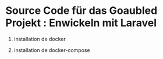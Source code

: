 # Source Code für das Goaubled Projekt : Enwickeln mit Laravel

1) installation de docker

2) installation de docker-compose
